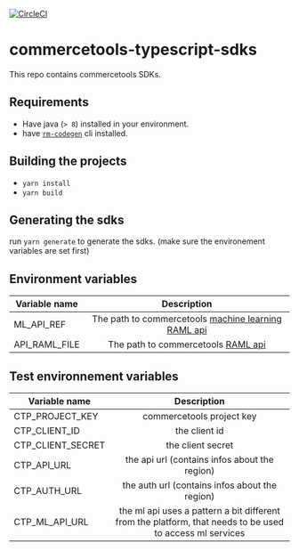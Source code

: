 [![CircleCI](https://circleci.com/gh/commercetools/commercetools-typescript-sdks/tree/master.svg?style=svg&circle-token=7a93133a45212d777d0fc3c5a3af660e65bc4881)](https://circleci.com/gh/commercetools/commercetools-typescript-sdks/tree/master)

# commercetools-typescript-sdks

This repo contains commercetools SDKs.

## Requirements

- Have java (`> 8`) installed in your environment.
- have [`rm-codegen`](https://github.com/commercetools/rmf-codegen#install-rmf-codegen-cli) cli installed.

## Building the projects

- `yarn install`
- `yarn build`

## Generating the sdks

run `yarn generate` to generate the sdks. (make sure the environement variables are set first)

## Environment variables

| Variable name |                                                    Description                                                    |
| ------------- | :---------------------------------------------------------------------------------------------------------------: |
| ML_API_REF    | The path to commercetools [machine learning RAML api](https://github.com/commercetools/ml-services-api-reference) |
| API_RAML_FILE |        The path to commercetools [RAML api](https://github.com/commercetools/commercetools-api-reference)         |

## Test environnement variables

| Variable name     |                                               Description                                                |
| ----------------- | :------------------------------------------------------------------------------------------------------: |
| CTP_PROJECT_KEY   |                                        commercetools project key                                         |
| CTP_CLIENT_ID     |                                              the client id                                               |
| CTP_CLIENT_SECRET |                                            the client secret                                             |
| CTP_API_URL       |                              the api url (contains infos about the region)                               |
| CTP_AUTH_URL      |                              the auth url (contains infos about the region)                              |
| CTP_ML_API_URL    | the ml api uses a pattern a bit different from the platform, that needs to be used to access ml services |
